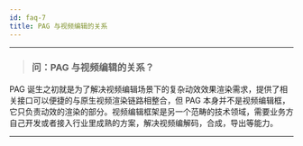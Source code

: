 ```yaml
---
id: faq-7
title: PAG 与视频编辑的关系
---
```


---

> ### 问：PAG 与视频编辑的关系？
PAG 诞生之初就是为了解决视频编辑场景下的复杂动效效果渲染需求，提供了相关接口可以便捷的与原生视频渲染链路相整合，但 PAG 本身并不是视频编辑框，它只负责动效的渲染的部分。视频编辑框架是另一个范畴的技术领域，需要业务方自己开发或者接入行业里成熟的方案，解决视频编解码，合成，导出等能力。

---